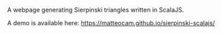 A webpage generating Sierpinski triangles written in ScalaJS.

A demo is available here:
https://matteocam.github.io/sierpinski-scalajs/

